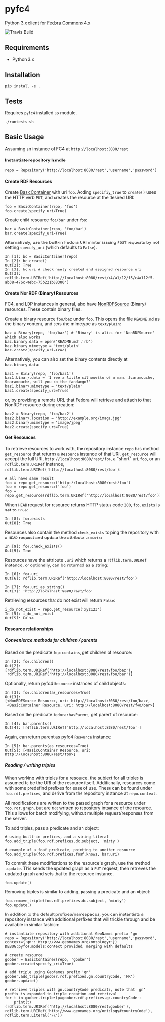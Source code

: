 # pyfc4

Python 3.x client for [Fedora Commons 4.x](http://fedorarepository.org/)

![Travis Build](https://travis-ci.org/ghukill/pyfc4.svg?branch=master "Travis Build")

## Requirements

  * Python 3.x

## Installation

```
pip install -e .
```

## Tests

Requires `pyfc4` installed as module.

```
./runtests.sh
```

## Basic Usage

Assuming an instance of FC4 at `http://localhost:8080/rest`

#### Instantiate repository handle
```
repo = Repository('http://localhost:8080/rest','username','password')
```

#### Create RDF Resources

Create [BasicContainer](https://www.w3.org/TR/ldp/#ldpbc) with uri `foo`.  Adding `specifiy_true` to `create()` uses the HTTP verb `PUT`, and creates the resource at the desired URI:

```
foo = BasicContainer(repo, 'foo')
foo.create(specify_uri=True) 
```

Create child resource `foo/bar` under `foo`:

```
bar = BasicContainer(repo, 'foo/bar')
bar.create(specify_uri=True) 
```



Alternatively, use the built-in Fedora URI minter issuing `POST` requests by not setting `specify_uri` (which defaults to `False`).

```
In [1]: bc = BasicContainer(repo)
In [2]: bc.create()
Out[2]: True
In [3]: bc.uri # check newly created and assigned resource uri
Out[3]: rdflib.term.URIRef('http://localhost:8080/rest/c4/a1/12/f5/c4a112f5-ab38-476c-8ebc-75b221b18300')
```

#### Create NonRDF (Binary) Resources

FC4, and LDP instances in general, also have [NonRDFSource](https://www.w3.org/TR/ldp/#ldpnr) (Binary) resources.  These contain binary files.

Create a binary resource `foo/baz` under `foo`.  This opens the file `README.md` as the binary content, and sets the mimetype as `text/plain`:

```
baz = Binary(repo, 'foo/baz') # 'Binary' is alias for 'NonRDFSource' which also works
baz.binary.data = open('README.md','rb')
baz.binary.mimetype = 'text/plain'
baz.create(specify_uri=True)
```

Alternatively, you can also set the binary contents directly at `baz.binary.data`:

```
baz1 = Binary(repo, 'foo/baz1')
baz1.binary.data = 'I see a little silhouetto of a man. Scaramouche, Scaramouche, will you do the fandango?'
baz1.binary.mimetype = 'text/plain'
baz1.create(specify_uri=True)
```

or, by providing a remote URL that Fedora will retrieve and attach to that NonRDF resource during creation:

```
baz2 = Binary(repo, 'foo/baz2')
baz2.binary.location = 'http://example.org/image.jpg'
baz2.binary.mimetype = 'image/jpeg'
baz2.create(specify_uri=True)
```

#### Get Resources

To retrieve resources to work with, the repository instance `repo` has method `get_resource` that returns a `Resource` instance of that URI.  `get_resource` will accept the full URI, `http://localhost:8080/rest/foo`, a "short" uri, `foo`, or an `rdflib.term.URIRef` instance, `rdflib.term.URIRef('http://localhost:8080/rest/foo')`:

```
# all have same result
foo = repo.get_resource('http://localhost:8080/rest/foo')
foo = repo.get_resource('foo')
foo = repo.get_resource(rdflib.term.URIRef('http://localhost:8080/rest/foo'))
```

When `HEAD` request for resource returns HTTP status code `200`, `foo.exists` is set to `True`:

```
In [8]: foo.exists
Out[8]: True
```

Resources also contain the method `check_exists` to ping the repository with a `HEAD` request and update the attribute `.exists`:

```
In [9]: foo.check_exists()
Out[9]: True
```

Resources have the attribute `.uri` which returns a `rdflib.term.URIRef` instance, or optionally, can be returned as a string:

```
In [6]: foo.uri
Out[6]: rdflib.term.URIRef('http://localhost:8080/rest/foo')

In [7]: foo.uri_as_string()
Out[7]: 'http://localhost:8080/rest/foo'
```

Retrieving resources that do not exist will return `False`:

```
i_do_not_exist = repo.get_resource('xyz123')
In [5]: i_do_not_exist
Out[5]: False
```

#### Resource relationships

##### Convenience methods for children / parents

Based on the predicate `ldp:contains`, get children of resource:

```
In [2]: foo.children()
Out[2]: 
[rdflib.term.URIRef('http://localhost:8080/rest/foo/baz'),
 rdflib.term.URIRef('http://localhost:8080/rest/foo/bar')]
```

Optionally, return pyfc4 `Resource` instances of child objects:

```
In [3]: foo.children(as_resources=True)
Out[3]: 
[<NonRDFSource Resource, uri: http://localhost:8080/rest/foo/baz>,
 <BasicContainer Resource, uri: http://localhost:8080/rest/foo/bar>]
```

Based on the predicate `fedora:hasParent`, get parent of resource:

```
In [4]: bar.parents()
Out[4]: [rdflib.term.URIRef('http://localhost:8080/rest/foo')]
```

Again, can return parent as pyfc4 `Resource` instance:

```
In [5]: bar.parents(as_resources=True)
Out[5]: [<BasicContainer Resource, uri: http://localhost:8080/rest/foo>]
```

##### Reading / writing triples

When working with triples for a resource, the subject for all triples is assumed to be the URI of the resource itself.  Additionally, resources come with some predefind prefixes for ease of use.  These can be found under `foo.rdf.prefixes`, and derive from the repository instance at `repo.context`.

All modifications are written to the parsed graph for a resource under `foo.rdf.graph`, but are *not* written to repository intsance of the resource.  This allows for batch modifying, without multiple request/responses from the server.

To add triples, pass a predicate and an object:

```
# using built-in prefixes, and a string literal
foo.add_triple(foo.rdf.prefixes.dc.subject, 'minty')

# example of a foaf predicate, pointing to another resource
foo.add_triple(foo.rdf.prefixes.foaf.knows, bar.uri)
```

To commit these modifications to the resource's graph, use the method `.update`.  This sends the updated graph as a `PUT` request, then retrieves the updated graph and sets that to the resource instance.

```
foo.update()
```

Removing triples is similar to adding, passing a predicate and an object:

```
foo.remove_triple(foo.rdf.prefixes.dc.subject, 'minty')
foo.update()
```

In addition to the default prefixes/namespaces, you can instantiate a repository instance with additional prefixes that will trickle through and be available in similar fashion:

```
# instantiate repository with additional GeoNames prefix 'gn'
repo = Repository('http://localhost:8080/rest','username','password', context={'gn':'http://www.geonames.org/ontology#'})
DEBUG:pyfc4.models:context provided, merging with defaults

# create resource
goober = BasicContainer(repo, 'goober')
goober.create(specify_uri=True)

# add triple using GeoNames prefix 'gn'
goober.add_triple(goober.rdf.prefixes.gn.countryCode, 'FR')
goober.update()

# retrieve triples with gn.countryCode predicate, note that 'gn' prefix is expanded in triple creation and retrieval
for t in goober.triples(p=goober.rdf.prefixes.gn.countryCode):
	print(t)
(rdflib.term.URIRef('http://localhost:8080/rest/goober'), rdflib.term.URIRef('http://www.geonames.org/ontology#countryCode'), rdflib.term.Literal('FR'))
```
